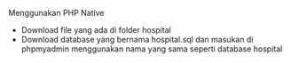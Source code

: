 Menggunakan PHP Native
- Download file yang ada di folder hospital
- Download database yang bernama hospital.sql dan masukan di phpmyadmin menggunakan nama yang sama seperti database hospital
